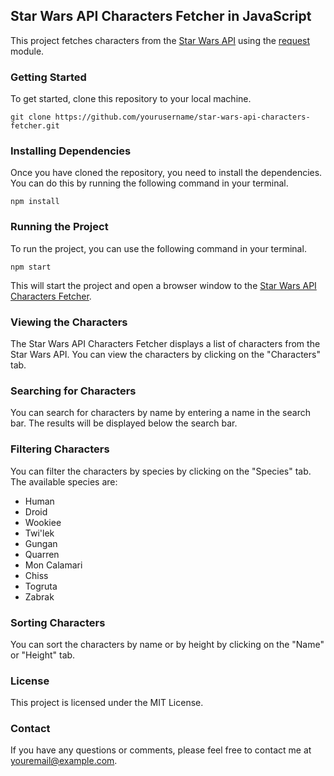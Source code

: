 ## Star Wars API Characters Fetcher in JavaScript

This project fetches characters from the [Star Wars API](https://swapi.dev/) using the [request](https://www.npmjs.com/package/request) module.

### Getting Started

To get started, clone this repository to your local machine.

```
git clone https://github.com/yourusername/star-wars-api-characters-fetcher.git
```

### Installing Dependencies

Once you have cloned the repository, you need to install the dependencies. You can do this by running the following command in your terminal.

```
npm install
```

### Running the Project

To run the project, you can use the following command in your terminal.

```
npm start
```

This will start the project and open a browser window to the [Star Wars API Characters Fetcher](http://localhost:3000/).

### Viewing the Characters

The Star Wars API Characters Fetcher displays a list of characters from the Star Wars API. You can view the characters by clicking on the "Characters" tab.

### Searching for Characters

You can search for characters by name by entering a name in the search bar. The results will be displayed below the search bar.

### Filtering Characters

You can filter the characters by species by clicking on the "Species" tab. The available species are:

* Human
* Droid
* Wookiee
* Twi'lek
* Gungan
* Quarren
* Mon Calamari
* Chiss
* Togruta
* Zabrak

### Sorting Characters

You can sort the characters by name or by height by clicking on the "Name" or "Height" tab.

### License

This project is licensed under the MIT License.

### Contact

If you have any questions or comments, please feel free to contact me at [youremail@example.com](mailto:youremail@example.com).